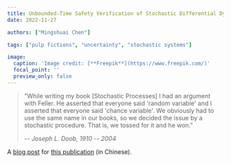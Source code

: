 ```yaml
---
title: Unbounded-Time Safety Verification of Stochastic Differential Dynamics
date: 2022-11-27

authors: ["Mingshuai Chen"]

tags: ["pulp fictions", "uncertainty", "stochastic systems"]

image:
  caption: 'Image credit: [**Freepik**](https://www.freepik.com/)'
  focal_point: ''
  preview_only: false
---
```


> "While writing my book [Stochastic Processes] I had an argument with Feller. He asserted that everyone said 'random variable' and I asserted that everyone said 'chance variable'. We obviously had to use the same name in our books, so we decided the issue by a stochastic procedure. That is, we tossed for it and he won."
>
> -- <cite>Joseph L. Doob, 1910 -- 2004</cite>

<!--more-->

A [blog post](https://mp.weixin.qq.com/s/pdGlYIHiywD7sdkEDsG9AQ) for [this publication](/publication/feng-cav2020/) (in Chinese).
